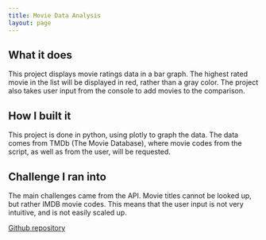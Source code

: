```yaml
---
title: Movie Data Analysis
layout: page
---
```



## What it does

This project displays movie ratings data in a bar graph.  The highest rated movie in the list will be displayed in red, rather than a gray color.  The project also takes user input from the console to add movies to the comparison.

## How I built it

This project is done in python, using plotly to graph the data.  The data comes from TMDb (The Movie Database), where movie codes from the script, as well as from the user, will be requested.
## Challenge I ran into

The main challenges came from the API.  Movie titles cannot be looked up, but rather IMDB movie codes.  This means that the user input is not very intuitive, and is not easily scaled up.

[Github repository](https://github.com/Beclapp/MovieDataAnalysis)
